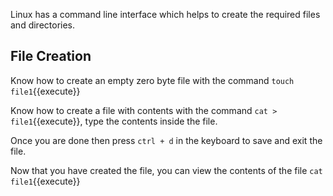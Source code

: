 Linux has a command line interface which helps to create the required files and directories.

## File Creation 

Know how to create an empty zero byte file with the command `touch file1`{{execute}}

Know how to create a file with contents with the command `cat > file1`{{execute}}, type the contents inside the file. 

Once you are done then press `ctrl + d` in the keyboard to save and exit the file.

Now that you have created the file, you can view the contents of the file `cat file1`{{execute}}

